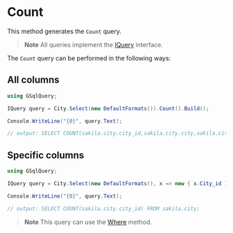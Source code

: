 # Count

This method generates the `Count` query.

> **Note**
>All queries implement the [IQuery](IQuery.md) interface.

The `Count` query can be performed in the following ways:

## All columns

```csharp
using GSqlQuery;

IQuery query = City.Select(new DefaultFormats()).Count().Build();

Console.WriteLine("{0}", query.Text);

// output: SELECT COUNT(sakila.city.city_id,sakila.city.city,sakila.city.country_id,sakila.city.last_update) FROM sakila.city;
```

## Specific columns
```csharp
using GSqlQuery;

IQuery query = City.Select(new DefaultFormats(), x => new { x.City_id }).Count().Build();

Console.WriteLine("{0}", query.Text);

// output: SELECT COUNT(sakila.city.city_id) FROM sakila.city;
```

> **Note**
>This query can use the [Where](Where.md) method.